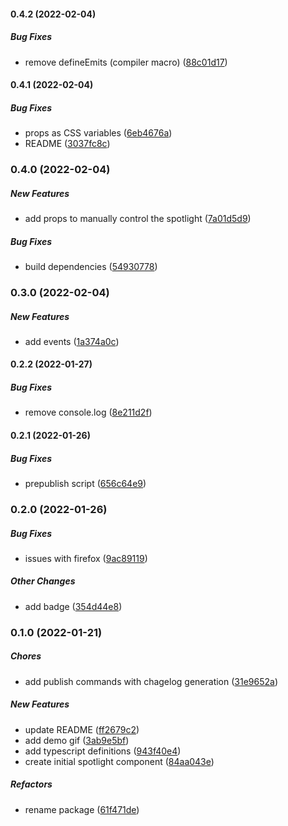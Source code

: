 #### 0.4.2 (2022-02-04)

##### Bug Fixes

*  remove defineEmits (compiler macro) ([88c01d17](https://github.com/Smile-SA/spotlight-vue/commit/88c01d1727977424161599486b7038e31c55b687))

#### 0.4.1 (2022-02-04)

##### Bug Fixes

*  props as CSS variables ([6eb4676a](https://github.com/Smile-SA/spotlight-vue/commit/6eb4676a6f40582d907fdbc46eb57fd2cfc3ffc1))
*  README ([3037fc8c](https://github.com/Smile-SA/spotlight-vue/commit/3037fc8ca382b284b98d325f9fa983d9a874b619))

### 0.4.0 (2022-02-04)

##### New Features

*  add props to manually control the spotlight ([7a01d5d9](https://github.com/Smile-SA/spotlight-vue/commit/7a01d5d90578d7958a710b463d9626697ff26a5f))

##### Bug Fixes

*  build dependencies ([54930778](https://github.com/Smile-SA/spotlight-vue/commit/54930778d32bd737c638c82a99c20c77261fa3fd))

### 0.3.0 (2022-02-04)

##### New Features

*  add events ([1a374a0c](https://github.com/Smile-SA/spotlight-vue/commit/1a374a0c44051b4e29633354ceed93278d30809a))

#### 0.2.2 (2022-01-27)

##### Bug Fixes

*  remove console.log ([8e211d2f](https://github.com/Smile-SA/spotlight-vue/commit/8e211d2f4ead1652544c4cb8a837e0daae62f92d))

#### 0.2.1 (2022-01-26)

##### Bug Fixes

*  prepublish script ([656c64e9](https://github.com/Smile-SA/spotlight-vue/commit/656c64e91636e58a476b6159779a167eb7518faf))

### 0.2.0 (2022-01-26)

##### Bug Fixes

*  issues with firefox ([9ac89119](https://github.com/Smile-SA/spotlight-vue/commit/9ac89119f17b5d4a458c5b15a0f2229cc0ddaffa))

##### Other Changes

*  add badge ([354d44e8](https://github.com/Smile-SA/spotlight-vue/commit/354d44e8dfa192de183be2e2300804a774f21c83))

### 0.1.0 (2022-01-21)

##### Chores

*  add publish commands with chagelog generation ([31e9652a](https://github.com/Smile-SA/spotlight-vue/commit/31e9652a28e164532af823d927f302699b8542e2))

##### New Features

*  update README ([ff2679c2](https://github.com/Smile-SA/spotlight-vue/commit/ff2679c20e677884ed875f844fe99f9eb26342a8))
*  add demo gif ([3ab9e5bf](https://github.com/Smile-SA/spotlight-vue/commit/3ab9e5bf5b53115f555e66395e45f6c3fee11793))
*  add typescript definitions ([943f40e4](https://github.com/Smile-SA/spotlight-vue/commit/943f40e4976fe0980991ddf282d1881585ea7b33))
*  create initial spotlight component ([84aa043e](https://github.com/Smile-SA/spotlight-vue/commit/84aa043e8c03cc65e41eeab8c9db53fed75ea139))

##### Refactors

*  rename package ([61f471de](https://github.com/Smile-SA/spotlight-vue/commit/61f471de4ea1f081a543dda161e1e4ff0ec9eb35))

